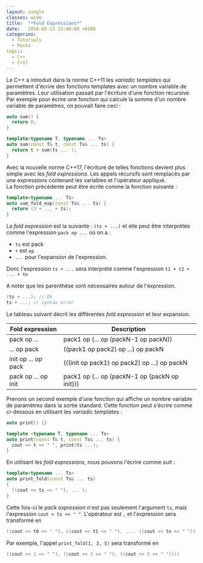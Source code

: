 ```yaml
---
layout: single
classes: wide
title:  "*Fold Expressions*"
date:   2018-05-13 23:48:00 +0100
categories:
  - Tutorials
  - Posts
tags::
  - C++
  - C+17
---
```


Le C++ a introduit dans la norme C++11 les *variadic templates* qui permettent
d'écrire des fonctions templates avec un nombre variable de paramètres. Leur
utilisation passait par l'écriture d'une fonction récursive. Par exemple pour
écrire une fonction qui calcule la somme d'un nombre variable de paramètres,
on pouvait faire ceci :

```cpp
auto sum() {
  return 0;
}

template<typename T, typename ... Ts>
auto sum(const T& t, const Ts& ... ts) {
  return t + sum(ts ... );
}
```

Avec la nouvelle norme C++17, l'écriture de telles fonctions devient plus
simple avec les *fold expressions*. Les appels récursifs sont remplacés
par une expressions contenant les variables et l'opérateur appliqué.  
La fonction précédente peut être écrite comme la fonction suivante :

```cpp
template<typename ... Ts>
auto sum_fold_exp(const Ts& ... ts) {
  return (3 + ... + ts);
}
```

La *fold expression* est la suivante : `(ts + ...)` et elle peut être
interprétée comme l'expression `pack op ...` où on a :
- `ts` est pack
- `+` est `op`
- `...` pour l'expansion de l'expression.

Donc l'expression `ts + ...` sera interprété comme l'expression
`t1 + t2 + ... + tn`

A noter que les parenthèse sont nécessaires autour de l'expression.

```cpp
(ts + ...); // Ok
ts + ...; // syntax error
```


Le tableau suivant décrit les différentes *fold expression* et leur expansion.

| Fold expression        | Description                                     |
|------------------------|-------------------------------------------------|
| pack op ...            | pack1 op (... op (packN-1 op packN))            |
| ... op pack            | ((pack1 op pack2) op ...) op packN              |
| init op ... op pack    | (((init op pack1) op pack2) op ...) op packN    |
| pack op ... op init    | pack1 op (... op (packN-1 op (packN op init)))  |

Prenons un second exemple d'une fonction qui affiche un nombre variable de
paramètres dans la sortie standard. Cette fonction peut s'écrire comme
ci-dessous en utilisant les *variadic templates* :

```cpp
auto print() {}

template <typename T, typename ... Ts>
auto print(const T& t, const Ts& ... ts) {
  cout << t << " ", print(ts ...);
}
```

En utilisant les *fold expressions*, nous pouvons l'écrire comme suit :
```cpp
template<typename ... Ts>
auto print_fold(const Ts& ... ts)
{
  ((cout << ts << " "), ... );
}
```

Cette fois-ci le *pack expression* n'est pas seulement l'argument `ts`, mais
l'expression `cout < ts << " "`. L'opérateur est `,` et l'expression sera
transformé en
```cpp
((cout << t0 << " "), ((cout << t1 << " "), .... ((cout << tn << " "))))
```

Par exemple, l'appel `print_fold(1, 3, 5)` sera transformé en
```cpp
((cout << 1 << " "), ((cout << 3 << " "), ((cout << 5 << " "))))
```
